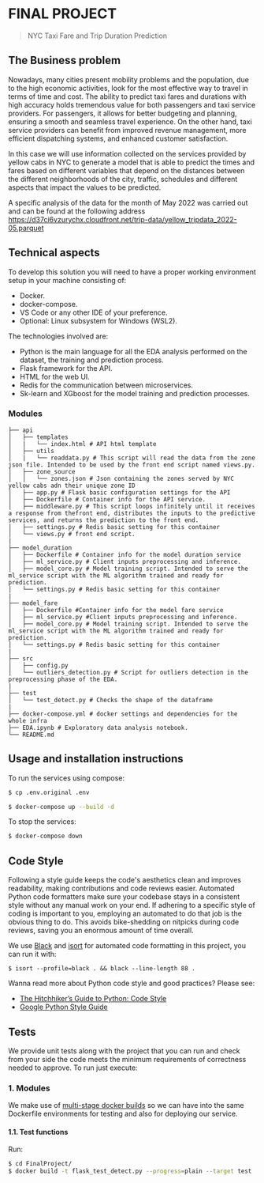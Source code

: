 # FINAL PROJECT
>  NYC Taxi Fare and Trip Duration Prediction

## The Business problem

Nowadays, many cities present mobility problems and the population, due to the high economic activities, look for the most effective way to travel in terms of time and cost. The ability to predict taxi fares and durations with high accuracy holds tremendous value for both passengers and taxi service providers. For passengers, it allows for better budgeting and planning, ensuring a smooth and seamless travel experience. On the other hand, taxi service providers can benefit from improved revenue management, more efficient dispatching systems, and enhanced customer satisfaction.

In this case we will use information collected on the services provided by yellow cabs in NYC to generate a model that is able to predict the times and fares based on different variables that depend on the distances between the different neighborhoods of the city, traffic, schedules and different aspects that impact the values to be predicted.

A specific analysis of the data for the month of May 2022 was carried out and can be found at the following address https://d37ci6vzurychx.cloudfront.net/trip-data/yellow_tripdata_2022-05.parquet


## Technical aspects

To develop this solution you will need to have a proper working environment setup in your machine consisting of:
- Docker.
- docker-compose.
- VS Code or any other IDE of your preference.
- Optional: Linux subsystem for Windows (WSL2).

The technologies involved are:
- Python is the main language for all the EDA analysis performed on the dataset, the training and prediction process. 
- Flask framework for the API.
- HTML for the web UI.
- Redis for the communication between microservices.
- Sk-learn and XGboost for the model training and prediction processes. 

###  Modules
```
├── api
│   ├── templates
│   |   └── index.html # API html template
│   ├── utils
│   |   └── readdata.py # This script will read the data from the zone json file. Intended to be used by the front end script named views.py.
│   ├── zone_source
│   │   └── zones.json # Json containing the zones served by NYC yellow cabs adn their unique zone ID
│   ├── app.py # Flask basic configuration settings for the API
│   ├── Dockerfile # Container info for the API service.
│   ├── middleware.py # This script loops infinitely until it receives a response from thefront end, distributes the inputs to the predictive services, and returns the prediction to the front end.
│   ├── settings.py # Redis basic setting for this container
│   └── views.py # front end script.
|
├── model_duration
│   ├── Dockerfile # Container info for the model duration service
│   ├── ml_service.py # Client inputs preprocessing and inference.
│   ├── model_core.py # Model training script. Intended to serve the ml_service script with the ML algorithm trained and ready for prediction.
│   └── settings.py # Redis basic setting for this container
|
├── model_fare
│   ├── Dockerfile #Container info for the model fare service
│   ├── ml_service.py #Client inputs preprocessing and inference.
│   ├── model_core.py # Model training script. Intended to serve the ml_service script with the ML algorithm trained and ready for prediction.
│   └── settings.py # Redis basic setting for this container
|
├── src
│   ├── config.py
│   └── outliers_detection.py # Script for outliers detection in the preprocessing phase of the EDA.
|
├── test
│   └── test_detect.py # Checks the shape of the dataframe
|
├── docker-compose.yml # docker settings and dependencies for the whole infra
├── EDA.ipynb # Exploratory data analysis notebook.
└── README.md
```
## Usage and installation instructions

To run the services using compose:

```bash
$ cp .env.original .env
```

```bash
$ docker-compose up --build -d
```

To stop the services:

```bash
$ docker-compose down
```

## Code Style

Following a style guide keeps the code's aesthetics clean and improves readability, making contributions and code reviews easier. Automated Python code formatters make sure your codebase stays in a consistent style without any manual work on your end. If adhering to a specific style of coding is important to you, employing an automated to do that job is the obvious thing to do. This avoids bike-shedding on nitpicks during code reviews, saving you an enormous amount of time overall.

We use [Black](https://black.readthedocs.io/) and [isort](https://pycqa.github.io/isort/) for automated code formatting in this project, you can run it with:

```console
$ isort --profile=black . && black --line-length 88 .
```

Wanna read more about Python code style and good practices? Please see:
- [The Hitchhiker’s Guide to Python: Code Style](https://docs.python-guide.org/writing/style/)
- [Google Python Style Guide](https://google.github.io/styleguide/pyguide.html)

## Tests

We provide unit tests along with the project that you can run and check from your side the code meets the minimum requirements of correctness needed to approve. To run just execute:

### 1. Modules

We make use of [multi-stage docker builds](https://docs.docker.com/develop/develop-images/multistage-build/) so we can have into the same Dockerfile environments for testing and also for deploying our service.

#### 1.1. Test functions

Run:

```bash
$ cd FinalProject/
$ docker build -t flask_test_detect.py --progress=plain --target test .
